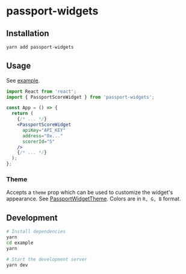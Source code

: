 # passport-widgets

## Installation

```bash
yarn add passport-widgets
```

## Usage

See [example](./example/src/index.tsx).

```jsx
import React from 'react';
import { PassportScoreWidget } from 'passport-widgets';

const App = () => {
  return (
    {/* ... */}
    <PassportScoreWidget
      apiKey="API_KEY"
      address="0x..."
      scorerId="5"
    />
    {/* ... */}
  );
};
```

### Theme

Accepts a `theme` prop which can be used to customize the widget's appearance.
See [PassportWidgetTheme](./src/widgets/Widget.tsx). Colors are in `R, G, B` format.

## Development

```bash
# Install dependencies
yarn
cd example
yarn

# Start the development server
yarn dev
```
